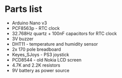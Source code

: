 # Parts list
  - Arduino Nano v3
  - PCF8563p - RTC clock
  - 32.768Hz quartz + 100nF capacitors for RTC clock
  - 3V buzzer
  - DHT11 - temperature and humidity sensor
  - 2x 170 pole breadboard
  - Keyes_SJoys - PS3 joystick
  - PCD8544 - old Nokia LCD screen
  - 4.7K and 2.2K resistors
  - 9V battery as power source